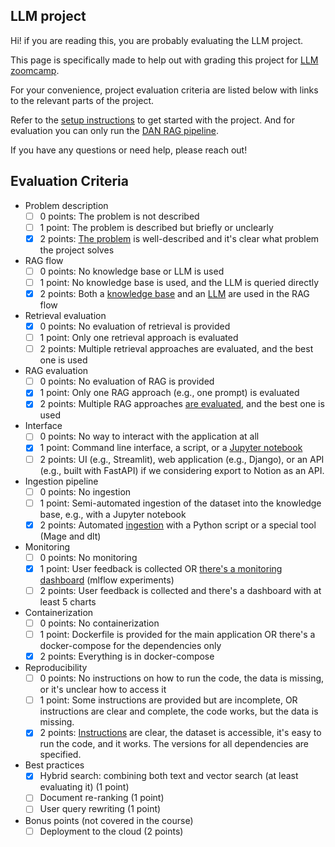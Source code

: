 ## LLM project

Hi! if you are reading this, you are probably evaluating the LLM project.

This page is specifically made to help out with grading this project for [LLM zoomcamp](https://github.com/DataTalksClub/llm-zoomcamp).

For your convenience, project evaluation criteria are listed below with links to the relevant parts of the project.

Refer to the [setup instructions](../documentation/setup.md) to get started with the project. And for evaluation you can only run the [DAN RAG pipeline](../documentation/setup.md#dan-rag-pipeline).

If you have any questions or need help, please reach out!


## Evaluation Criteria

* Problem description
    * [ ]  0 points: The problem is not described
    * [ ]  1 point: The problem is described but briefly or unclearly
    * [x]  2 points: [The problem](../README.md#problem-statement) is well-described and it's clear what problem the project solves
* RAG flow
    * [ ] 0 points: No knowledge base or LLM is used
    * [ ] 1 point: No knowledge base is used, and the LLM is queried directly
    * [x] 2 points: Both a [knowledge base](../divelog/custom/dlt_pipeline.py) and an [LLM](../divelog/transformers/enrich_with_llm_tips.py) are used in the RAG flow
* Retrieval evaluation
    * [x] 0 points: No evaluation of retrieval is provided
    * [ ] 1 point: Only one retrieval approach is evaluated
    * [ ] 2 points: Multiple retrieval approaches are evaluated, and the best one is used
* RAG evaluation
    * [ ] 0 points: No evaluation of RAG is provided
    * [x] 1 point: Only one RAG approach (e.g., one prompt) is evaluated
    * [x] 2 points: Multiple RAG approaches [are evaluated](../divelog/custom/evaluate_prompts.py), and the best one is used
* Interface
   * [ ] 0 points: No way to interact with the application at all
   * [x] 1 point: Command line interface, a script, or a [Jupyter notebook](../llm_pipeline_experiments.ipynb)
   * [ ] 2 points: UI (e.g., Streamlit), web application (e.g., Django), or an API (e.g., built with FastAPI) if we considering export to Notion as an API. 
* Ingestion pipeline
   * [ ] 0 points: No ingestion
   * [ ] 1 point: Semi-automated ingestion of the dataset into the knowledge base, e.g., with a Jupyter notebook
   * [x] 2 points: Automated [ingestion](../divelog/utils/dlt.py) with a Python script or a special tool (Mage and dlt)
* Monitoring
   * [ ] 0 points: No monitoring
   * [x] 1 point: User feedback is collected OR [there's a monitoring dashboard](../divelog/custom/evaluate_prompts.py) (mlflow experiments)
   * [ ] 2 points: User feedback is collected and there's a dashboard with at least 5 charts
* Containerization
    * [ ] 0 points: No containerization
    * [ ] 1 point: Dockerfile is provided for the main application OR there's a docker-compose for the dependencies only
    * [x] 2 points: Everything is in docker-compose
* Reproducibility
    * [ ] 0 points: No instructions on how to run the code, the data is missing, or it's unclear how to access it
    * [ ] 1 point: Some instructions are provided but are incomplete, OR instructions are clear and complete, the code works, but the data is missing.
    * [x] 2 points: [Instructions](../documentation/setup.md) are clear, the dataset is accessible, it's easy to run the code, and it works. The versions for all dependencies are specified.
* Best practices
    * [x] Hybrid search: combining both text and vector search (at least evaluating it) (1 point)
    * [ ] Document re-ranking (1 point)
    * [ ] User query rewriting (1 point)
* Bonus points (not covered in the course)
    * [ ] Deployment to the cloud (2 points)
